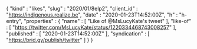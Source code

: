 {
  "kind" : "likes",
  "slug" : "2020/01/8elp2",
  "client_id" : "https://indigenous.realize.be",
  "date" : "2020-01-23T14:52:00Z",
  "h" : "h-entry",
  "properties" : {
    "name" : [ "Like of @MsLucyKate's tweet" ],
    "like-of" : [ "https://twitter.com/MsLucyKate/status/1220334468743008257" ],
    "published" : [ "2020-01-23T14:52:00Z" ],
    "syndication" : [ "https://brid.gy/publish/twitter" ]
  }
}
